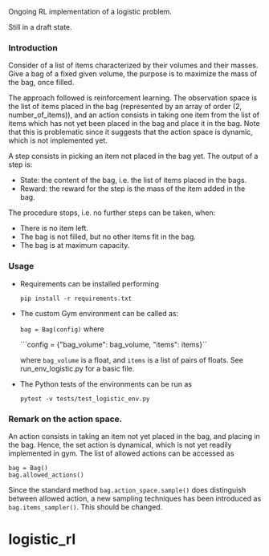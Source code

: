 Ongoing RL implementation of a logistic problem. 

Still in a draft state. 

### Introduction

Consider of a list of items characterized by their volumes and their masses. Give a bag of a fixed given volume, the purpose is to maximize the mass of the bag, once filled. 

The approach followed is reinforcement learning. The observation space is the list of items placed in the bag (represented by an array of order (2, number_of_items)), and an action consists in taking one item from the list of items which has not yet been placed in the bag and place it in the bag. Note that this is problematic since it suggests that the action space is dynamic, which is not implemented yet. 

A step consists in picking an item not placed in the bag yet. The output of a step is:
<ul>
<li>State: the content of the bag, i.e. the list of items placed in the bags.</li>
<li>Reward: the reward for the step is the mass of the item added in the bag. </li>
</ul>

The procedure stops, i.e. no further steps can be taken, when:
<ul>
<li>There is no item left.</li>
<li>The bag is not filled, but no other items fit in the bag.</li>
<li>The bag is at maximum capacity.</li>
</ul>

### Usage
<ul>
<li>Requirements can be installed performing

```pip install -r requirements.txt```

</li>
<li>The custom Gym environment can be called as: 

```bag = Bag(config)```
where 

```config = {"bag_volume": bag_volume, "items": items}``


where `bag_volume` is a float, and `items` is a list of pairs of floats. See run_env_logistic.py for a basic file. </li>
<li>The Python tests of the environments can be run as

 ```pytest -v tests/test_logistic_env.py```
 
</li>
</ul>

### Remark on the action space. 

An action consists in taking an item not yet placed in the bag, and placing in the bag. Hence, the set action is dynamical, which is not yet readily implemented in gym. The list of allowed actions can be accessed as<br />
```
bag = Bag()
bag.allowed_actions()
```
Since the standard method `bag.action_space.sample()`
does distinguish between allowed action, a new sampling techniques has been introduced as `bag.items_sampler()`. This should be changed. 






# logistic_rl
